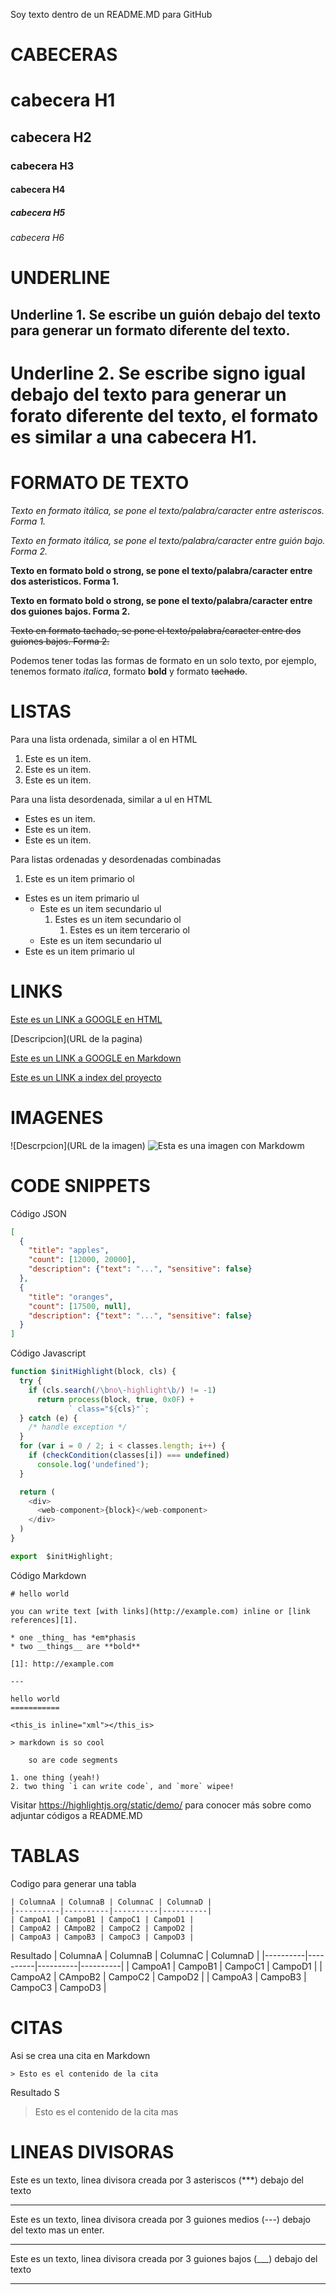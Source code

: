 Soy texto dentro de un README.MD para GitHub
# CABECERAS
# cabecera H1 
## cabecera H2
### cabecera H3
#### cabecera H4
##### cabecera H5
###### cabecera H6

# UNDERLINE
Underline 1. Se escribe un guión debajo del texto para generar un formato diferente del texto. 
-

Underline 2. Se escribe signo igual debajo del texto para generar un forato diferente del texto, el formato es similar a una cabecera H1.
=

# FORMATO DE TEXTO
*Texto en formato itálica, se pone el texto/palabra/caracter entre asteriscos. Forma 1.*

_Texto en formato itálica, se pone el texto/palabra/caracter entre guión bajo. Forma 2._

**Texto en formato bold o strong, se pone el texto/palabra/caracter entre dos asteristicos. Forma 1.**

__Texto en formato bold o strong, se pone el texto/palabra/caracter entre dos guiones bajos. Forma 2.__

~~Texto en formato tachado, se pone el texto/palabra/caracter entre dos guiones bajos. Forma 2.~~

Podemos tener todas las formas de formato en un solo texto, por ejemplo, tenemos formato *italica*, formato **bold** y formato ~~tachado~~.

# LISTAS
Para una lista ordenada, similar a ol en HTML
1. Este es un item.
2. Este es un item.
3. Este es un item.

Para una lista desordenada,  similar a ul en HTML
- Estes es un item.
- Este es un item.
- Este es un item. 

Para listas ordenadas y desordenadas combinadas
1. Este es un item primario ol
- Estes es un item primario ul
    - Este es un item secundario ul
        1. Estes es un item secundario ol
            1. Estes es un item tercerario ol
    - Este es un item secundario ul
- Este es un item primario ul

# LINKS
 
<a href="https://www.google.com.mx/">Este es un LINK a GOOGLE en HTML</a>

[Descripcion](URL de la pagina)

[Este es un LINK a GOOGLE en Markdown ](https://www.google.com.mx/)

[Este es un LINK a index del proyecto](index.html)


# IMAGENES
![Descrpcion](URL de la imagen)
![Esta es una imagen con Markdowm](https://image.flaticon.com/icons/png/512/25/25231.png)

# CODE SNIPPETS
Código JSON
``` JSON
[
  {
    "title": "apples",
    "count": [12000, 20000],
    "description": {"text": "...", "sensitive": false}
  },
  {
    "title": "oranges",
    "count": [17500, null],
    "description": {"text": "...", "sensitive": false}
  }
]
```  
Código Javascript
```Javascript
function $initHighlight(block, cls) {
  try {
    if (cls.search(/\bno\-highlight\b/) != -1)
      return process(block, true, 0x0F) +
             ` class="${cls}"`;
  } catch (e) {
    /* handle exception */
  }
  for (var i = 0 / 2; i < classes.length; i++) {
    if (checkCondition(classes[i]) === undefined)
      console.log('undefined');
  }

  return (
    <div>
      <web-component>{block}</web-component>
    </div>
  )
}

export  $initHighlight;
```
Código Markdown
```Markdowm
# hello world

you can write text [with links](http://example.com) inline or [link references][1].

* one _thing_ has *em*phasis
* two __things__ are **bold**

[1]: http://example.com

---

hello world
===========

<this_is inline="xml"></this_is>

> markdown is so cool

    so are code segments

1. one thing (yeah!)
2. two thing `i can write code`, and `more` wipee!
```
Visitar https://highlightjs.org/static/demo/ para conocer más sobre como adjuntar códigos a README.MD

# TABLAS
Codigo para generar una tabla
```
| ColumnaA | ColumnaB | ColumnaC | ColumnaD |
|----------|----------|----------|----------|
| CampoA1 | CampoB1 | CampoC1 | CampoD1 |
| CampoA2 | CAmpoB2 | CampoC2 | CampoD2 |
| CampoA3 | CampoB3 | CampoC3 | CampoD3 |
```
Resultado
| ColumnaA | ColumnaB | ColumnaC | ColumnaD |
|----------|----------|----------|----------|
| CampoA1 | CampoB1 | CampoC1 | CampoD1 |
| CampoA2 | CAmpoB2 | CampoC2 | CampoD2 |
| CampoA3 | CampoB3 | CampoC3 | CampoD3 |


# CITAS
Asi se crea una cita en Markdown
```
> Esto es el contenido de la cita
```
Resultado
S
> Esto es el contenido de la cita mas

# LINEAS DIVISORAS
Este es un texto, linea divisora creada por 3 asteriscos (***) debajo del texto
***
Este es un texto, linea divisora creada por 3 guiones medios (---) debajo del texto mas un enter. 

---
Este es un texto, linea divisora creada por 3 guiones bajos (___) debajo del texto
___ 



